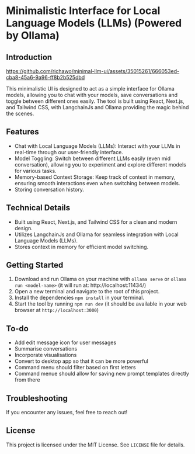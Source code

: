 Minimalistic Interface for Local Language Models (LLMs) (Powered by Ollama)
=========================================================

Introduction
------------

https://github.com/richawo/minimal-llm-ui/assets/35015261/666053ed-cba8-45a6-9a96-ff8b2b525dbd

This minimalistic UI is designed to act as a simple interface for Ollama models, allowing you to chat with your models, save conversations and toggle between different ones easily. The tool is built using React, Next.js, and Tailwind CSS, with LangchainJs and Ollama providing the magic behind the scenes.

Features
--------

* Chat with Local Language Models (LLMs): Interact with your LLMs in real-time through our user-friendly interface.
* Model Toggling: Switch between different LLMs easily (even mid conversation), allowing you to experiment and explore different models for various tasks.
* Memory-based Context Storage: Keep track of context in memory, ensuring smooth interactions even when switching between models.
* Storing conversation history.

Technical Details
----------------

* Built using React, Next.js, and Tailwind CSS for a clean and modern design.
* Utilizes LangchainJs and Ollama for seamless integration with Local Language Models (LLMs).
* Stores context in memory for efficient model switching.

Getting Started
---------------

1. Download and run Ollama on your machine with `ollama serve` or `ollama run <model-name>` (it will run at: http://localhost:11434/)
2. Open a new terminal and navigate to the root of this project.
3. Install the dependencies `npm install` in your terminal.
4. Start the tool by running `npm run dev` (it should be available in your web browser at `http://localhost:3000`)

To-do
---------------

- Add edit message icon for user messages
- Summarise conversations
- Incorporate visualisations
- Convert to desktop app so that it can be more powerful
- Command menu should filter based on first letters
- Command menue should allow for saving new prompt templates directly from there

Troubleshooting
---------------

If you encounter any issues, feel free to reach out!

License
-------

This project is licensed under the MIT License. See `LICENSE` file for details.
